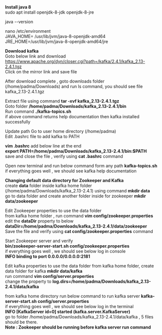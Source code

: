 **Install java 8**  
sudo apt install openjdk-8-jdk openjdk-8-jre

java --version

nano /etc/environment  
JAVA_HOME= /usr/lib/jvm/java-8-openjdk-amd64  
JRE_HOME=/usr/lib/jvm/java-8-openjdk-amd64/jre  

**Download kafka**  
Goto below link and download  
https://www.apache.org/dyn/closer.cgi?path=/kafka/2.4.1/kafka_2.13-2.4.1.tgz  
Click on the mirror link and save file

After download complete , goto downloads folder (/home/padma/Downloads) and run ls command, you should see file kafka_2.13-2.4.1.tgz  

Extract file using command   **tar -xvf kafka_2.13-2.4.1.tgz**  
Goto folder **/home/padma/Downloads/kafka_2.13-2.4.1/bin**  
Run command **./kafka-topics.sh**  
if above command returns help documentation then kafka installed successfully  

Update path
Go to user home directory (/home/padma)  
Edit .bashrc file to add kafka to PATH

**vim .bashrc**
add below line at the end  
**export PATH=/home/padma/Downloads/kafka_2.13-2.4.1/bin:$PATH**  
save and close the file , verify using **cat .bashrc** command  

Open new terminal and run below command  form any path
**kafka-topics.sh**  
if everything goes well , we should see kafka help documentation  

**Changing default data directory for Zookeeper and Kafka**  
create **data** folder inside kafka home folder (/home/padma/Downloads/kafka_2.13-2.4.1) using command **mkdir data**  
go to data folder and create another folder inside for zookeeper **mkdir data/zookeeper**  

Edit Zookeeper properties to use the data folder  
from kafka home folder , run command **vim config/zookeeper.properties**  
edit the **dataDir** property to below 
**dataDir=/home/padma/Downloads/kafka_2.13-2.4.1/data/zookeeper**  
Save the file and verify using **cat config/zookeeper.properties** command  

Start Zookeeper server and verify  
**bin/zookeeper-server-start.sh config/zookeeper.properties**  
if everything goes well , we should see below log in console  
**INFO binding to port 0.0.0.0/0.0.0.0:2181**  

Edit kafka properties to use the data folder
from kafka home folder, create data folder for kafka **mkdir data/kafka**  
run command **vim config/server.properties**  
change the property to **log.dirs=/home/padma/Downloads/kafka_2.13-2.4.1/data/kafka**  

from kafka home directory run below command to run kafka server
**kafka-server-start.sh config/server.properties**  
if everything goes well , we should see below log in the terminal  
**INFO [KafkaServer id=0] started (kafka.server.KafkaServer)**  
go to folder  /home/padma/Downloads/kafka_2.13-2.4.1/data/kafka , 5 files should be there.  
**Note : Zookeeper should be running before kafka server run command**  




 

 


 
 
